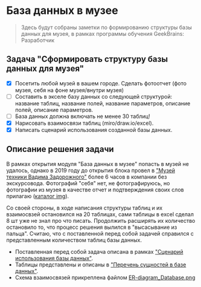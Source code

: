 # База данных в музее
> Здесь будут собраны заметки по формированию структуры базы данных для музея, в рамках программы обучения GeekBrains: Разработчик

## Задача "Сформировать структуру базы данных для музея"

- [x] Посетить любой музей в вашем городе. Сделать фотоотчет (фото музея, себя на фоне музея/внутри музея)  
- [ ] Составить в экселе базу данных со следующей структурой: название таблиц, название полей, название параметров, описание полей, описание параметров.
- [ ] База данных должна включать не менее 30 таблиц!  
- [x]  Нарисовать взаимосвязи таблиц (miro/draw.io/excel).  
- [x]  Написать сценарий использования созданной базы данных.

## Описание решения задачи

В рамках открытия модуля "База данных в музее" попасть в музей не удалось, однако в 2019 году до открытия блока провел в ["Музей техники Вадима Задорожного"](https://yandex.ru/profile/1058322794?no-distribution=1&source=wizbiz_new_map_single&ysclid=lim1r2zcda223097407) более 6 часов в компании без экскурсовода. Фотографий "себя" нет, не фотографируюсь, но фотографии из музея в качестве отчет и подтверждения своих слов прилагаю ([каталог img](img)).

Со своей стороны, в ходе написания структуры таблиц и их взаимосвзей остановился на 20 таблицах, сами таблицы в excel сделал 8 шт уже не знал про что писать. Продолжить расширять их количество остановило то, что процесс решения вылился в "высасывание из пальца". Считаю, что с поставленной перед собой задачей справился с представленным количеством таблиц базы данных.

- Поставленная перед собой задача описана в рамках ["Сценарий использования базы данных"](Database_2).
- Таблицы представлены и описаны в ["Перечень сущностей в базе данных"](Database_1).
- Схема взаимосвязей прикреплена файлом [ER-diagram_Database.png](ER-diagram_Database.png)